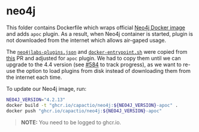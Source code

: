 # neo4j

This folder contains Dockerfile which wraps official [Neo4j Docker image](https://hub.docker.com/_/neo4j/) and adds `apoc` plugin. As a result, when Neo4j container is started, plugin is not downloaded from the internet which allows air-gaped usage.

The [`neo4jlabs-plugins.json`](./neo4jlabs-plugins.json) and [`docker-entrypoint.sh`](./docker-entrypoint.sh) were copied from [this](https://github.com/neo4j/docker-neo4j/pull/302) PR and adjusted for `apoc` plugin. We had to copy them until we can upgrade to the 4.4 version (see [#584](https://github.com/capactio/capact/pull/584) to track progress), as we want to re-use the option to load plugins from disk instead of downloading them from the internet each time.

To update our Neo4j image, run:
```bash
NEO4J_VERSION="4.2.13"
docker build -t "ghcr.io/capactio/neo4j:${NEO4J_VERSION}-apoc" .
docker push "ghcr.io/capactio/neo4j:${NEO4J_VERSION}-apoc"
```

> **NOTE:** You need to be logged to ghcr.io.
